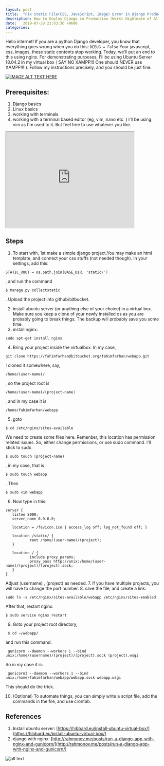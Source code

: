```yaml
---
layout: post
title:  "Fix Static File(CSS, JavaScript, Image) Error in Django Production with Nginx"
description: How to Deploy Django in Production (Worst Nightmare of All Time!)
date:   2019-07-28 21:03:36 +0600
categories:
---
```


Hello internet!
If you are a python Django developer, you know that everything goes wrong when you do this: 
`DEBUG = False`
Your javascript, css, images, these static contents stop working. Today, we'll put an end to this using nginx. 
For demonstrating purposes, I'll be using Ubuntu Server 18.04.2 in my virtual box ( SAY NO XAMPP!!! One should NEVER use XAMPP!!! ). Follow my instructions precisely, and you should be just fine.

[![IMAGE ALT TEXT HERE](http://img.youtube.com/vi/4Ouc1VPNpMU/0.jpg)](http://www.youtube.com/watch?v=4Ouc1VPNpMU)
## Prerequisites:
1. Django basics
2. Linux basics 
3. working with terminals
4. working with a terminal based editor (eg, vim, nano etc. ) I'll be using vim as I'm used to it. But feel free to use whatever you like.

 <iframe width="420" height="315"
src="https://www.youtube.com/embed/tgbNymZ7vqY">
</iframe> 

## Steps
1. To start with, 1st make a simple django project.You may make an html template, and connect your css stuffs (not needed though). In your settings, add this: 
```
STATIC_ROOT = os.path.join(BASE_DIR, 'static/') 
```
, and run the command 
``` 
$ manage.py collectstatic
```
. Upload the project into github/bitbucket.

2. install ubuntu server (or anything else of your choice) in a virtual box. Make sure you keep a clone of your newly installed os as you are probably going to break things. The backup will probably save you some time.
3. install nginx:

``` 
sudo apt-get install nginx 
```

4. Bring your project inside the virtualbox. In my case, 

``` 
git clone https://fahimfarhan@bitbucket.org/fahimfarhan/webapp.git 
```
I cloned it somewhere, say, 
```
/home/(user-name)/
```
, so the project root is  
```
/home/(user-name)/(project-name)
```
, and in my case it is 
```
/home/fahimfarhan/webapp
```

5. goto 
```
$ cd /etc/nginx/sites-available 
```
We need to create some files here. Remenber, this location has permission related issues. So, either change permissions, or use sudo command. I'll stick to sudo.
```
$ sudo touch (project-name)
```
, in my case, that is 
```
$ sudo touch webapp
```
. Then 
``` 
$ sudo vim webapp
```
 
 6. Now type in this:
 ```
 server {
    listen 8000;
    server_name 0.0.0.0;

    location = /favicon.ico { access_log off; log_not_found off; }

    location /static/ {
            root /home/(user-name)/(project);
    }

    location / {
            include proxy_params;
            proxy_pass http://unix:/home/(user-name)/(project)/(project).sock;
    }
}
 ```
 Adjust (username) , (project) as needed.
7. If you have multiple projects, you will have to change the port number.
8. save the file, and create a link:
``` 
sudo ln -s /etc/nginx/sites-available/webapp /etc/nginx/sites-enabled 
```
After that, restart nginx:
``` 
$ sudo service nginx restart 
```
9. Goto your project root directory, 
```
 $ cd ~/webapp/
 ``` 
 and run this command:
```
 gunicorn --daemon --workers 1 --bind unix:/home/(username)/(project)/(project).sock (project).wsgi 
 ```
So in my case it is: 
```
 gunicorn3 --daemon --workers 1 --bind unix:/home/fahimfarhan/webapp/webapp.sock webapp.wsgi 
 ```

This should do the trick.


10. (Optional) To automate things, you can simply write a script file, add the commands in the file, and use crontab.
## References
1. Install ubuntu server: [https://hibbard.eu/install-ubuntu-virtual-box/](https://hibbard.eu/install-ubuntu-virtual-box/)
2. django with nginx: [http://rahmonov.me/posts/run-a-django-app-with-nginx-and-gunicorn/](http://rahmonov.me/posts/run-a-django-app-with-nginx-and-gunicorn/)

![alt text](https://i.imgur.com/hBHkhGN.jpg "Logo Title Text 1")
